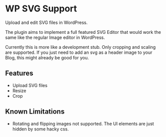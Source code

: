 WP SVG Support
===============

Upload and edit SVG files in WordPress.

The plugin aims to implement a full featured SVG Editor that would work the same like the regular Image 
editor in WordPress. 

Currently this is more like a development stub. Only cropping and scaling are supported. 
If you just need to add an svg as a header image to your Blog, this might already be good for you.


Features
--------

- Upload SVG files
- Resize
- Crop


Known Limitations
-----------------

- Rotating and flipping images not supported. 
  The UI elements are just hidden by some hacky css.

